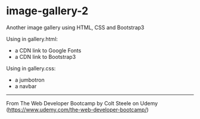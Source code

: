 # image-gallery-2
Another image gallery using HTML, CSS and Bootstrap3

Using in gallery.html:
- a CDN link to Google Fonts
- a CDN link to Bootstrap3

Using in gallery.css:
- a jumbotron
- a navbar

-----------------------------------------------------------------------------------------------------------
From The Web Developer Bootcamp by Colt Steele on Udemy (https://www.udemy.com/the-web-developer-bootcamp/)
